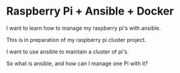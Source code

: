 # Raspberry Pi + Ansible + Docker

I want to learn how to manage my raspberry pi's with ansible.

This is in preparation of my raspberry pi cluster project.

I want to use ansible to maintain a cluster of pi's.

So what is ansible, and how can I manage one Pi with it?
